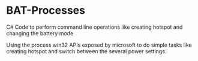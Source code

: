 # BAT-Processes

C# Code to perform command line operations like creating hotspot and changing the battery mode

Using the process win32 APIs exposed by microsoft to do simple tasks like creating hotspot and switch between the several power settings.
